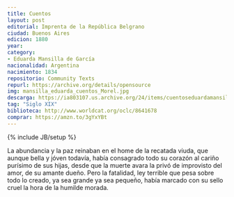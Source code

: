 ```yaml
---
title: Cuentos
layout: post
editorial: Imprenta de la República Belgrano
ciudad: Buenos Aires
edicion: 1880
year:
category:
- Eduarda Mansilla de García
nacionalidad: Argentina
nacimiento: 1834
repositorio: Community Texts
repurl: https://archive.org/details/opensource
img: mansilla_eduarda_cuentos_Morel.jpg
descarga: https://ia803107.us.archive.org/24/items/cuentoseduardamansilladegarcia/Cuentos_-_Eduarda_Mansilla_de_Garcia.pdf
tag: "Siglo XIX"
biblioteca: http://www.worldcat.org/oclc/8641678
comprar: https://amzn.to/3gYxYBt
---
```

{% include JB/setup %}

La abundancia y la paz reinaban en el home de la recatada viuda, que aunque bella y jóven todavía, había consagrado todo su corazón al cariño purísimo de sus hijas, desde que la muerte avara la privó de improvisto del amor, de su amante dueño.
Pero la fatalidad, ley terrible que pesa sobre todo lo creado, ya sea grande ya sea pequeño, había marcado con su sello cruel la hora de la humilde morada.

